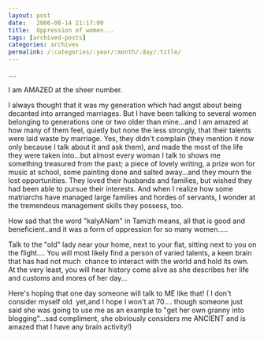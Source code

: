 ```yaml
---
layout: post
date:	2006-08-14 21:17:00
title:  Oppression of women...
tags: [archived-posts]
categories: archives
permalink: /:categories/:year/:month/:day/:title/
---
```

....

I am AMAZED at the sheer number.

I always thought that it was my generation which had angst about being decanted into arranged marriages. But I have been talking to several women belonging to generations one or two older than mine...and I am amazed at how many of them feel, quietly but none the less strongly, that their talents were laid waste by marriage. Yes, they didn't complain (they mention it now only because I talk about it and ask them), and made the most of the life they were taken into...but almost every woman I talk to shows me something treasured from the past; a piece of lovely writing, a prize won for music at school, some painting done and salted away...and they mourn the lost opportunities. They loved their husbands and families, but wished they had been able to pursue their interests. And when I realize how some matriarchs have managed large families and hordes of servants, I wonder at the tremendous management skills they possess, too.

How sad that the word "kalyANam" in Tamizh means, all that is good and beneficient..and it was a form of oppression for so many women.....

Talk to the "old" lady near your home, next to your flat, sitting next to you on the flight.... You will most likely find a person of varied talents, a keen brain that has had not much &nbsp;chance to interact with the world and hold its own. At the very least, you will hear history come alive as she describes her life and customs and mores of her day...

Here's hoping that one day someone will talk to ME like that! ( I don't consider myself old&nbsp; yet,and I hope I won't at 70....&nbsp;though someone just said she was going to use me as an example to "get her own granny into blogging"...sad compliment, she obviously considers me ANCIENT and is amazed that I have any brain activity!)
